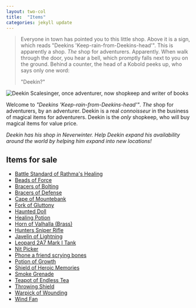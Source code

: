 ```yaml
---
layout: two-col
title:  "Items"
categories: jekyll update
---
```



> Everyone in town has pointed you to this little shop. Above it is a sign, which reads "Deekins 'Keep-rain-from-Deekins-head'". This is apparently a shop. *The* shop for adventurers. Apparently.
> When walk through the door, you hear a bell, which promptly falls next to you on the ground. Behind a counter, the head of a Kobold peeks up, who says only one word:
>
> "Deekin?"

![Deekin Scalesinger, once adventurer, now shopkeep and writer of books](/img/deneki/deekin.jpg)

Welcome to _"Deekins 'Keep-rain-from-Deekins-head'"_. *The* shop for adventurers, by an adventurer. Deekin is a real _connoisseur_ in the business of magical items for adventurers. Deekin is the _only_ shopkeep, who will buy magical items for value price.

_Deekin has his shop in Neverwinter. Help Deekin expand his availability around the world by helping him expand into new locations!_

## Items for sale
* [Battle Standard of Rathma's Healing]({{site.url}}/for-the-players/items/battle-standard-of-rathmas-healing)
* [Beads of Force]({{site.url}}/for-the-players/items/beads-of-force)
* [Bracers of Bolting]({{site.url}}/for-the-players/items/bracers-of-bolting)
* [Bracers of Defense]({{site.url}}/for-the-players/items/bracers-of-defense)
* [Cape of Mountebank]({{site.url}}/for-the-players/items/cape-of-mountebank)
* [Fork of Gluttony]({{site.url}}/for-the-players/items/fork-of-gluttony)
* [Haunted Doll]({{site.url}}/for-the-players/items/haunted-doll)
* [Healing Potion]({{site.url}}/for-the-players/items/healing-potion)
* [Horn of Valhalla (Brass)]({{site.url}}/for-the-players/items/brass-horn-of-valhalla)
* [Hunters Sniper Rifle]({{site.url}}/for-the-players/items/hunters-sniper-rifle)
* [Javelin of Lightning]({{site.url}}/for-the-players/items/javelin-of-lightning)
* [Leopard 2A7 Mark I Tank]({{site.url}}/for-the-players/items/leopard-2a7-mark-1)
* [Nit Picker]({{site.url}}/for-the-players/items/nit-picker)
* [Phone a friend scrying bones]({{site.url}}/for-the-players/items/phone-a-friend-scrying-bones)
* [Potion of Growth]({{site.url}}/for-the-players/items/potion-of-growth)
* [Shield of Heroic Memories]({{site.url}}/for-the-players/items/shield-of-heroic-memories)
* [Smoke Grenade]({{site.url}}/for-the-players/items/smoke-grenade)
* [Teapot of Endless Tea]({{site.url}}/for-the-players/items/teapot-of-endless-tea)
* [Throwing Shield]({{site.url}}/for-the-players/items/throwing-shield)
* [Warpick of Wounding]({{site.url}}/for-the-players/items/warpick-of-wounding)
* [Wind Fan]({{site.url}}/for-the-players/items/wind-fan)
